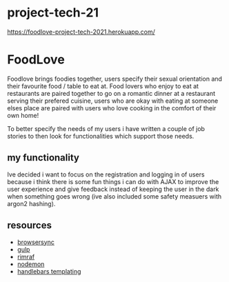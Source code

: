 # project-tech-21

https://foodlove-project-tech-2021.herokuapp.com/

# FoodLove
Foodlove brings foodies together, users specify their sexual orientation and their favourite food / table to eat at.
Food lovers who enjoy to eat at restaurants are paired together to go on a romantic dinner at a restaurant serving their prefered cuisine, users who are okay with eating at someone elses place are paired with users who love cooking in the comfort of their own home!

To better specify the needs of my users i have written a couple of job stories to then look for functionalities which support those needs.

## my functionality
Ive decided i want to focus on the registration and logging in of users because i think there is some fun things i can do with AJAX to improve the user experience and give feedback instead of keeping the user in the dark when something goes wrong (ive also included some safety measuers with argon2 hashing).

## resources
* [browsersync](https://www.npmjs.com/package/browser-sync)
* [gulp](https://www.npmjs.com/package/gulp)
* [rimraf](https://www.npmjs.com/package/rimraf)
* [nodemon](https://www.npmjs.com/package/nodemon)
* [handlebars templating](https://www.npmjs.com/package/express-handlebars)
